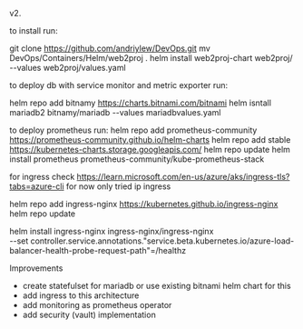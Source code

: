 v2.

to install run:

git clone https://github.com/andriylew/DevOps.git
mv DevOps/Containers/Helm/web2proj .
helm install web2proj-chart web2proj/ --values web2proj/values.yaml

to deploy db with service monitor and metric exporter run:

helm repo add bitnamy https://charts.bitnami.com/bitnami
helm isntall mariadb2 bitnamy/mariadb --values mariadbvalues.yaml

to deploy prometheus run:
helm repo add prometheus-community https://prometheus-community.github.io/helm-charts
helm repo add stable https://kubernetes-charts.storage.googleapis.com/
helm repo update
helm install prometheus prometheus-community/kube-prometheus-stack

for ingress check https://learn.microsoft.com/en-us/azure/aks/ingress-tls?tabs=azure-cli 
for now only tried ip ingress

helm repo add ingress-nginx https://kubernetes.github.io/ingress-nginx
helm repo update

helm install ingress-nginx ingress-nginx/ingress-nginx \
  --set controller.service.annotations."service\.beta\.kubernetes\.io/azure-load-balancer-health-probe-request-path"=/healthz


Improvements
- create statefulset for mariadb or use existing bitnami helm chart for this
- add ingress to this architecture
- add monitoring as prometheus operator
- add security (vault) implementation
